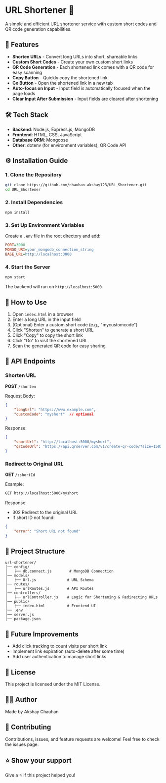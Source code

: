 # URL Shortener 🔗

A simple and efficient URL shortener service with custom short codes and QR code generation capabilities.

## 🚀 Features

- **Shorten URLs** - Convert long URLs into short, shareable links
- **Custom Short Codes** - Create your own custom short links
- **QR Code Generation** - Each shortened link comes with a QR code for easy scanning
- **Copy Button** - Quickly copy the shortened link
- **Go Button** - Open the shortened link in a new tab
- **Auto-focus on Input** - Input field is automatically focused when the page loads
- **Clear Input After Submission** - Input fields are cleared after shortening

## 🛠️ Tech Stack

- **Backend**: Node.js, Express.js, MongoDB
- **Frontend**: HTML, CSS, JavaScript
- **Database ORM**: Mongoose
- **Other**: dotenv (for environment variables), QR Code API

## ⚙️ Installation Guide

### 1. Clone the Repository

```bash
git clone https://github.com/chauhan-akshay123/URL_Shortener.git
cd URL_Shortener
```

### 2. Install Dependencies

```bash
npm install
```

### 3. Set Up Environment Variables

Create a `.env` file in the root directory and add:

```ini
PORT=3000
MONGO_URI=your_mongodb_connection_string
BASE_URL=http://localhost:3000
```

### 4. Start the Server

```bash
npm start
```

The backend will run on `http://localhost:5000`.

## 📌 How to Use

1. Open `index.html` in a browser
2. Enter a long URL in the input field
3. (Optional) Enter a custom short code (e.g., "mycustomcode")
4. Click "Shorten" to generate a short URL
5. Click "Copy" to copy the short link
6. Click "Go" to visit the shortened URL
7. Scan the generated QR code for easy sharing

## 📡 API Endpoints

### Shorten URL

**POST** `/shorten`

Request Body:
```json
{
    "longUrl": "https://www.example.com",
    "customCode": "myshort"  // optional
}
```

Response:
```json
{
    "shortUrl": "http://localhost:5000/myshort",
    "qrCodeUrl": "https://api.qrserver.com/v1/create-qr-code/?size=150x150&data=http://localhost:5000/myshort"
}
```

### Redirect to Original URL

**GET** `/:shortId`

Example:
```bash
GET http://localhost:5000/myshort
```

Response:
- 302 Redirect to the original URL
- If short ID not found:
```json
{
    "error": "Short URL not found"
}
```

## 📄 Project Structure

```
url-shortener/
│── config/
│   ├── db.connect.js        # MongoDB Connection
│── models/
│   ├── Url.js              # URL Schema
│── routes/
│   ├── urlRoutes.js        # API Routes
│── controllers/
│   ├── urlController.js    # Logic for Shortening & Redirecting URLs
│── public/
│   ├── index.html          # Frontend UI
│── .env
│── server.js
│── package.json
```

## 🚀 Future Improvements

- Add click tracking to count visits per short link
- Implement link expiration (auto-delete after some time)
- Add user authentication to manage short links

## 📜 License

This project is licensed under the MIT License.

## 👨‍💻 Author

Made by Akshay Chauhan

## 🤝 Contributing

Contributions, issues, and feature requests are welcome! Feel free to check the issues page.

## ⭐ Show your support

Give a ⭐️ if this project helped you!
